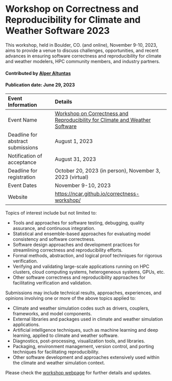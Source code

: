 # Workshop on Correctness and Reproducibility for Climate and Weather Software 2023

<!-- deck text start --> 
This workshop, held in Boulder, CO. (and online), November 9-10, 2023, aims to provide a venue to discuss challenges, opportunities, and recent advances in ensuring software correctness and reproducibility for climate and weather modelers, HPC community members, and industry partners.
<!-- deck text ends -->

#### Contributed by [Alper Altuntas](https://github.com/alperaltuntas)

#### Publication date: June 29, 2023

Event Information | Details
:--- | :---			   
Event Name | [Workshop on Correctness and Reproducibility for Climate and Weather Software](https://ncar.github.io/correctness-workshop/)
Deadline for abstract submissions | August 1, 2023
Notification of acceptance | August 31, 2023
Deadline for registration | October 20, 2023 (in person), November 3, 2023 (virtual)
Event Dates| November 9-10, 2023
Website | https://ncar.github.io/correctness-workshop/

Topics of interest include but not limited to:

* Tools and approaches for software testing, debugging, quality assurance, and continuous integration.
* Statistical and ensemble-based approaches for evaluating model consistency and software correctness.
* Software design approaches and development practices for streamlining correctness and reproducibility efforts.
* Formal methods, abstraction, and logical proof techniques for rigorous verification.
* Verifying and validating large-scale applications running on HPC clusters, cloud computing systems, heterogeneous systems, GPUs, etc.
* Other software correctness and reproducibility approaches for facilitating verification and validation.

Submissions may include technical results, approaches, experiences, and opinions involving one or more of the above topics applied to:

* Climate and weather simulation codes such as drivers, couplers, frameworks, and model components.
* External libraries and packages used in climate and weather simulation applications.
* Artificial intelligence techniques, such as machine learning and deep learning, applied to climate and weather software.
* Diagnostics, post-processing, visualization tools, and libraries.
* Packaging, environment management, version control, and porting techniques for facilitating reproducibility.
* Other software development and approaches extensively used within the climate and weather simulation context.

Please check the [workshop webpage](https://ncar.github.io/correctness-workshop/) for further details and updates.

<!---
Publish: yes
Pinned: no
Topics: High-Performance Computing (HPC), Conferences and Workshops, Reproducibility
RSS update: 2023-06-29
--->
